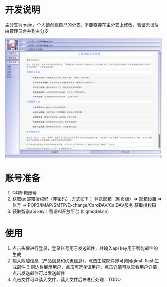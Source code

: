 # 开发说明
主分支为main，个人请创建自己的分支，不要直接在主分支上修改，验证无误后由管理员合并到主分支

![alt text](./img/Snipast_main.png)

# 账号准备
1. QQ邮箱账号
2. 获取qq邮箱授权码（非密码）,方式如下：
登录邮箱（网页版）=> 邮箱设置 => 账号 => POP3/IMAP/SMTP/Exchange/CardDAV/CalDAV服务 获取授权码
3. 获取智谱api key：智谱AI开放平台 (bigmodel.cn)

# 使用
1. 点击头像进行登录，登录账号用于发送邮件，并输入api key用于智能邮件的生成
2. 输入附加信息（产品信息和优惠信息），点击生成邮件即可调用glm4-flash生成邮件
3.侧边栏展示用户，点击可选择该用户，点击详情可以查看用户详情，点击发送邮件可以发送邮件
4. 点击文件可以读入文件，读入文件后未进行处理：TODO

